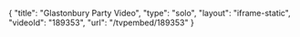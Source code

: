 {
    "title": "Glastonbury Party Video",
    "type": "solo",
    "layout": "iframe-static",
    "videoId": "189353",
    "url": "\/tvpembed\/189353"
}